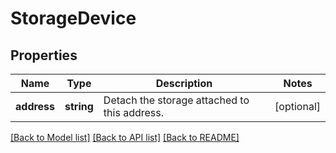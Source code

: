 # StorageDevice

## Properties
Name | Type | Description | Notes
------------ | ------------- | ------------- | -------------
**address** | **string** | Detach the storage attached to this address. | [optional] 

[[Back to Model list]](../README.md#documentation-for-models) [[Back to API list]](../README.md#documentation-for-api-endpoints) [[Back to README]](../README.md)


